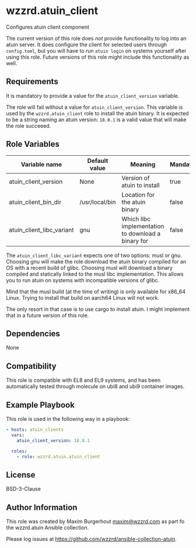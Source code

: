 wzzrd.atuin_client
=========

Configures atuin client component

The current version of this role does *not* provide functionality to log into an atuin server. It does configure the client for selected users through `config.toml`, but you will have to run `atuin login` on systems yourself after using this role. Future versions of this role might include this functionality as well.

Requirements
------------

It is mandatory to provide a value for the `atuin_client_version` variable.

The role will fail without a value for `atuin_client_version`. This variable is used by the `wzzrd.atuin_client` role to install the atuin binary. It is expected to be a string naming an atuin version: `18.0.1` is a valid value that will make the role succeeed.

Role Variables
--------------

| Variable name | Default value | Meaning | Mandatory |
|---------------|---------------|---------|-----------|
| atuin_client_version | None | Version of atuin to install | true |
| atuin_client_bin_dir | /usr/local/bin | Location for the atuin binary | false |
| atuin_client_libc_variant | gnu | Which libc implementation to download a binary for | false |

The `atuin_client_libc_variant` expects one of two options: musl or gnu. Choosing gnu will make the role download the atuin binary compiled for an OS with a recent build of glibc. Choosing musl will download a binary compiled and statically linked to the musl libc implementation. This allows you to run atuin on systems with incompatible versions of glibc.

Mind that the musl build (at the time of writing) is only available for x86_64 Linux. Trying to install that build on aarch64 Linux will not work.

The only resort in that case is to use cargo to install atuin. I might implement that in a future version of this role.

Dependencies
------------

None

Compatibility
-------------

This role is compatible with EL8 and EL9 systems, and has been automatically tested through molecule on ubi8 and ubi9 container images.

Example Playbook
----------------

This role is used in the following way in a playbook:

```yaml
- hosts: atuin_clients
  vars:
    atuin_client_version: 18.0.1

  roles:
    - role: wzzrd.atuin.atuin_client
```

License
-------

BSD-3-Clause

Author Information
------------------

This role was created by Maxim Burgerhout <maxim@wzzrd.com> as part fo the wzzrd.atuin Ansible collection.

Please log issues at https://github.com/wzzrd/ansible-collection-atuin.